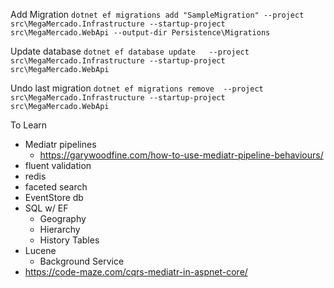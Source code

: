 Add Migration
`dotnet ef migrations add "SampleMigration" --project src\MegaMercado.Infrastructure --startup-project src\MegaMercado.WebApi --output-dir Persistence\Migrations`

Update database
`dotnet ef database update   --project src\MegaMercado.Infrastructure --startup-project src\MegaMercado.WebApi`

Undo last migration
`dotnet ef migrations remove  --project src\MegaMercado.Infrastructure --startup-project src\MegaMercado.WebApi`


To Learn
- Mediatr pipelines
  - https://garywoodfine.com/how-to-use-mediatr-pipeline-behaviours/
- fluent validation
- redis
- faceted search
- EventStore db
- SQL w/ EF
  - Geography
  - Hierarchy
  - History Tables
- Lucene
  - Background Service
- https://code-maze.com/cqrs-mediatr-in-aspnet-core/
